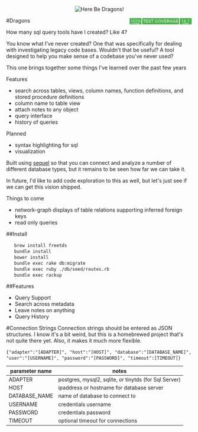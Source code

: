 <p align="center"><img src="https://patf.net/images/dragons.jpg" alt="Here Be Dragons!"></p>

#Dragons <img src="https://raw.githubusercontent.com/pfarrell/dragons/master/coverage/coverage-badge.png" align="right" height="20" >

How many sql query tools have I created? Like 4?

You know what I've never created? One that was specifically for dealing with investigating legacy code bases. Wouldn't that be useful? A tool designed to help you make sense of a codebase you've never used?

This one brings together some things I've learned over the past few years

Features
  * search across tables, views, column names, function definitions, and stored procedure definitions
  * column name to table view
  * attach notes to any object
  * query interface
  * history of queries

Planned
  * syntax highlighting for sql
  * visualization

Built using [sequel](http://sequel.jeremyevans.net/) so that you can connect and analyze a number of different database types, but
it remains to be seen how far we can take it.

In future, I'd like to add code exploration to this as well, but let's just see if we can get this 
vision shipped.

Things to come

* network-graph displays of table relations supporting inferred foreign keys
* read only queries

##Install

```
   brew install freetds
   bundle install
   bower install
   bundle exec rake db:migrate
   bundle exec ruby ./db/seed/routes.rb
   bundle exec rackup
```

##Features
* Query Support
* Search across metadata
* Leave notes on anything
* Query History

#Connection Strings
Connection strings should be entered as JSON structures. I know it's a bit weird, but this is a homebrewed project that's not quite there yet.  Also, it makes it much more flexible.

```
{"adapter":"[ADAPTER]", "host":"[HOST]", "database":"[DATABASE_NAME]", "user":"[USERNAME]", "password":"[PASSWORD]", "timeout":[TIMEOUT]}
```

|parameter name|notes|
|---|---|
|ADAPTER|postgres, mysql2, sqlite, or tinytds (for Sql Server)|
|HOST|ipaddress or hostname for database server|
|DATABASE_NAME|name of database to connect to|
|USERNAME|credentials username|
|PASSWORD|credentials password|
|TIMEOUT|optional timeout for connections|
